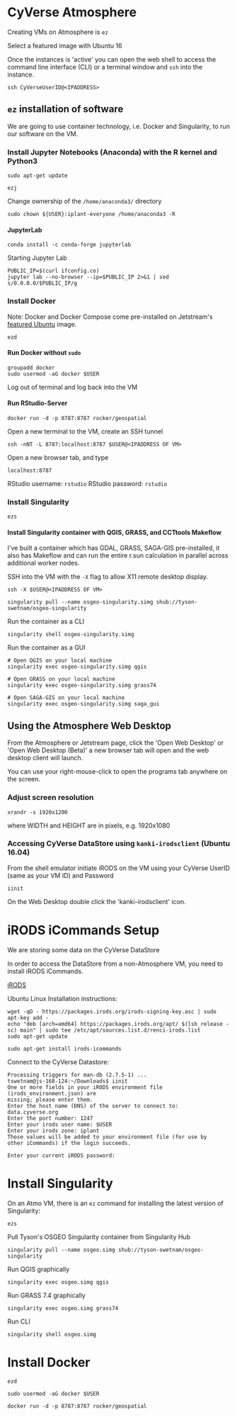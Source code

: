 # CyVerse Atmosphere

Creating VMs on Atmosphere is `ez`

Select a featured image with Ubuntu 16

Once the instances is 'active' you can open the web shell to access the command line interface (CLI) or a terminal window and `ssh` into the instance.

```
ssh CyVerseUserID@<IPADDRESS>
```

## `ez` installation of software

We are going to use container technology, i.e. Docker and Singularity, to run our software on the VM.

### Install Jupyter Notebooks (Anaconda) with the R kernel and Python3

```
sudo apt-get update
```

```
ezj
```

Change ownership of the `/home/anaconda3/` directory

```
sudo chown ${USER}:iplant-everyone /home/anaconda3 -R
```

#### JupyterLab

```
conda install -c conda-forge jupyterlab
```

Starting Jupyter Lab

```
PUBLIC_IP=$(curl ifconfig.co)
jupyter lab --no-browser --ip=$PUBLIC_IP 2>&1 | sed s/0.0.0.0/$PUBLIC_IP/g
```

### Install Docker

Note: Docker and Docker Compose come pre-installed on Jetstream's [featured Ubuntu](https://use.jetstream-cloud.org/application/images/107) image.

```
ezd
```

#### Run Docker without `sudo`

```
groupadd docker
sudo usermod -aG docker $USER
```
Log out of terminal and log back into the VM

#### Run RStudio-Server

```
docker run -d -p 8787:8787 rocker/geospatial
```

Open a new terminal to the VM, create an SSH tunnel

```
ssh -nNT -L 8787:localhost:8787 $USER@<IPADDRESS OF VM> 
```

Open a new browser tab, and type

```
localhost:8787
```
RStudio username: `rstudio`
RStudio password: `rstudio`
 
### Install Singularity

```
ezs
```

#### Install Singularity container with QGIS, GRASS, and CCTtools Makeflow

I've built a container which has GDAL, GRASS, SAGA-GIS pre-installed, it also has Makeflow and can run the entire r.sun calculation in parallel across additional worker nodes.

SSH into the VM with the `-X` flag to allow X11 remote desktop display.

```
ssh -X $USER@<IPADDRESS OF VM>
```

```
singularity pull --name osgeo-singularity.simg shub://tyson-swetnam/osgeo-singularity

```

Run the container as a CLI

```
singularity shell osgeo-singularity.simg
```

Run the container as a GUI

```
# Open QGIS on your local machine
singularity exec osgeo-singularity.simg qgis
```

```
# Open GRASS on your local machine
singularity exec osgeo-singularity.simg grass74
```

```
# Open SAGA-GIS on your local machine
singularity exec osgeo-singularity.simg saga_gui
```


## Using the Atmosphere Web Desktop

From the Atmosphere or Jetstream page, click the 'Open Web Desktop' or 'Open Web Desktop (Beta)' a new browser tab will open and the web desktop client will launch.

You can use your right-mouse-click to open the programs tab anywhere on the screen.

### Adjust screen resolution

```
xrandr -s 1920x1200
```

where WIDTH and HEIGHT are in pixels, e.g. 1920x1080

### Accessing CyVerse DataStore using `kanki-irodsclient` (Ubuntu 16.04)

From the shell emulator initiate iRODS on the VM using your CyVerse UserID (same as your VM ID) and Password

```
iinit
```

On the Web Desktop double click the 'kanki-irodsclient' icon.


# iRODS iCommands Setup 

We are storing some data on the CyVerse DataStore

In order to access the DataStore from a non-Atmosphere VM, you need to install iRODS iCommands.

[iRODS](https://irods.org/)

Ubuntu Linux Installation instructions:

```
wget -qO - https://packages.irods.org/irods-signing-key.asc | sudo apt-key add -
echo "deb [arch=amd64] https://packages.irods.org/apt/ $(lsb_release -sc) main" | sudo tee /etc/apt/sources.list.d/renci-irods.list
sudo apt-get update

sudo apt-get install irods-icommands
```

Connect to the CyVerse Datastore:

```
Processing triggers for man-db (2.7.5-1) ...
tswetnam@js-168-124:~/Downloads$ iinit
One or more fields in your iRODS environment file (irods_environment.json) are
missing; please enter them.
Enter the host name (DNS) of the server to connect to: data.cyverse.org
Enter the port number: 1247
Enter your irods user name: $USER
Enter your irods zone: iplant
Those values will be added to your environment file (for use by
other iCommands) if the login succeeds.

Enter your current iRODS password:
```

# Install Singularity

On an Atmo VM, there is an `ez` command for installing the latest version of Singularity:

```
ezs
```

Pull Tyson's OSGEO Singularity container from Singularity Hub

```
singularity pull --name osgeo.simg shub://tyson-swetnam/osgeo-singularity
```

Run QGIS graphically

```
singularity exec osgeo.simg qgis
```

Run GRASS 7.4 graphically

```
singularity exec osgeo.simg grass74
```

Run CLI

```
singularity shell osgeo.simg
```

# Install Docker

```
ezd
```

```
sudo usermod -aG docker $USER
```

```
docker run -d -p 8787:8787 rocker/geospatial
```

